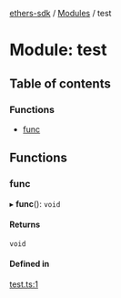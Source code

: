 [ethers-sdk](../README.md) / [Modules](../modules.md) / test

# Module: test

## Table of contents

### Functions

- [func](test.md#func)

## Functions

### func

▸ **func**(): `void`

#### Returns

`void`

#### Defined in

[test.ts:1](https://github.com/jonathanchowjh/nft-contracts/blob/1f875cd/utils/test.ts#L1)
